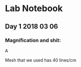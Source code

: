 # Lab Notebook 
## Day 1 2018 03 06
### Magnification and shit:

A

Mesh that we used has 40 lines/cm
<!--stackedit_data:
eyJoaXN0b3J5IjpbMTY3Njg1MTA2MF19
-->